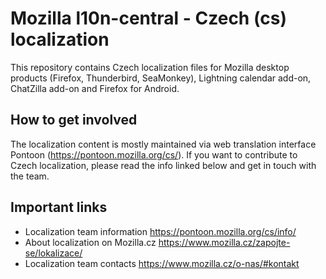 # Mozilla l10n-central - Czech (cs) localization

This repository contains Czech localization files for Mozilla desktop products
(Firefox, Thunderbird, SeaMonkey), Lightning calendar add-on, ChatZilla add-on
and Firefox for Android.

## How to get involved

The localization content is mostly maintained via web translation interface
Pontoon (https://pontoon.mozilla.org/cs/). If you want to contribute to Czech
localization, please read the info linked below and get in touch with the team.

## Important links

- Localization team information https://pontoon.mozilla.org/cs/info/
- About localization on Mozilla.cz https://www.mozilla.cz/zapojte-se/lokalizace/
- Localization team contacts https://www.mozilla.cz/o-nas/#kontakt
